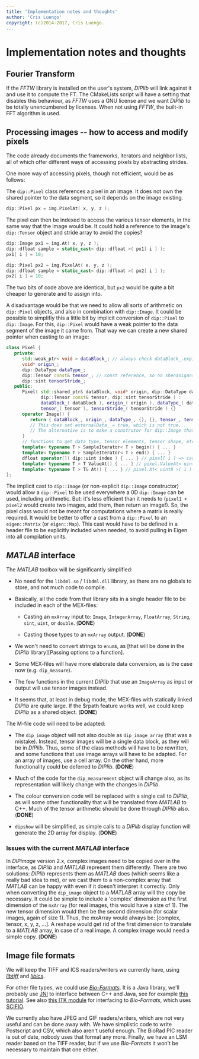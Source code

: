 ```yaml
---
title: 'Implementation notes and thoughts'
author: 'Cris Luengo'
copyright: (c)2014-2017, Cris Luengo.
...
```


# Implementation notes and thoughts

## Fourier Transform

If the *FFTW* library is installed on the user's system, *DIPlib* will link against it
and use it to compute the FT. The CMakeLists script will have a setting that disables
this behaviour, as *FFTW* uses a GNU license and we want *DIPlib* to be totally
unencumbered by licenses. When not using *FFTW*, the built-in FFT algorithm is used.


## Processing images -- how to access and modify pixels

The code already documents the frameworks, iterators and neighbor lists, all
of which offer different ways of accessing pixels by abstracting strides.

One more way of accessing pixels, though not efficient, would be as follows:

The `dip::Pixel` class references a pixel in an image. It does not own the
shared pointer to the data segment, so it depends on the image existing.

```cpp
dip::Pixel px = img.PixelAt( x, y, z );
```

The pixel can then be indexed to access the various tensor elements, in the
same way that the image would be. It could hold a reference to the image's
`dip::Tensor` object and stride array to avoid the copies?

```cpp
dip::Image px1 = img.At( x, y, z );
dip::dfloat sample = static_cast< dip::dfloat >( px1[ i ] );
px1[ i ] = 10;

dip::Pixel px2 = img.PixelAt( x, y, z );
dip::dfloat sample = static_cast< dip::dfloat >( px2[ i ] );
px2[ i ] = 10;
```

The two bits of code above are identical, but `px2` would be quite a bit cheaper
to generate and to assign into.

A disadvantage would be that we need to allow all sorts of arithmetic on
`dip::Pixel` objects, and also in combination with `dip::Image`. It could be
possible to simplifiy this a little bit by implicit conversion of `dip::Pixel`
to `dip::Image`. For this, `dip::Pixel` would have a weak pointer to the
data segment of the image it came from. That way we can create a new shared
pointer when casting to an image:

```cpp
class Pixel {
   private:
      std::weak_ptr< void > dataBlock_; // always check dataBlock_.expired() before dereferencing origin_.
      void* origin_;
      dip::DataType dataType_;
      dip::Tensor const& tensor_; // const reference, so no shenanigans with this one
      dip::sint tensorStride_;
   public:
      Pixel( std::shared_ptr& dataBlock, void* origin, dip::DataType dataType,
             dip::Tensor const& tensor, dip::sint tensorStride ) :
             dataBlock_( dataBlock ), origin_( origin ), dataType_( dataType ),
             tensor_( tensor ), tensorStride_( tensorStride ) {}
      operator Image() {
         return { dataBlock_, origin_, dataType_, {}, {}, tensor_, tensorStride_ };
         // This does set externalData_ = true, which is not true...
         // The alternative is to make a construtor for dip::Image that takes a dip::Pixel.
      }
      // functions to get data type, tensor elements, tensor shape, etc.
      template< typename T > SampleIterator< T > begin() { ... }
      template< typename T > SampleIterator< T > end() { ... }
      dfloat operator[]( dip::uint index ) { ... } // pixel[ i ] => casts to dfloat
      template< typename T > T ValueAt() { ... } // pixel.ValueAt< uint8 >( i ) => casts to any type
      template< typename T > T& At() { ... } // pixel.At< uint8 >( i ) = 8 => type must match
};
```

The implicit cast to `dip::Image` (or non-explicit `dip::Image` constructor) would allow
a `dip::Pixel` to be used everywhere a 0D `dip::Image` can be used, including arithmetic. But:
it's less efficient than it needs to (`pixel1 + pixel2` would create two images, add them, then
return an image!). So, the pixel class would not be meant for computations where a matrix is
really required. It would be better to offer a cast from a `dip::Pixel` to an `eigen::Matrix`
(or `eigen::Map`). This cast would have to be defined in a header file to be explicitly included
when needed, to avoid pulling in Eigen into all compilation units.


## *MATLAB* interface

The *MATLAB* toolbox will be significantly simplified:

-   No need for the `libdml.so` / `libdml.dll` library, as there are no
    globals to store, and not much code to compile.

-   Basically, all the code from that library sits in a single
    header file to be included in each of the MEX-files:

    -   Casting an `mxArray` input to: `Image`, `IntegerArray`,
        `FloatArray`, `String`, `sint`, `uint`, or `double`.
        (**DONE**)

    -   Casting those types to an `mxArray` output. (**DONE**)

-   We won't need to convert strings to `enum`s, as [that will be done
    in the *DIPlib* library][Passing options to a function].

-   Some MEX-files will have more elaborate data conversion, as is the
    case now (e.g. `dip_measure`).

-   The few functions in the current *DIPlib* that use an `ImageArray` as
    input or output will use tensor images instead.

-   It seems that, at least in debug mode, the MEX-files with statically
    linked *DIPlib* are quite large. If the $rpath feature works well, we
    could keep *DIPlib* as a shared object. (**DONE**)

The M-file code will need to be adapted:

-   The `dip_image` object will not also double as `dip_image_array`
    (that was a mistake). Instead, tensor images will be a single data
    block, as they will be in *DIPlib*. Thus, some of the class methods
    will have to be rewritten, and some functions that use image arrays
    will have to be adapted. For an array of images, use a cell array.
    On the other hand, more functionality could be deferred to *DIPlib*.
    (**DONE**)

-   Much of the code for the `dip_measurement` object will change also,
    as its representation will likely change with the changes in
    *DIPlib*.

-   The colour conversion code will be replaced with a single call to
    *DIPlib*, as will some other functionality that will be translated
    from *MATLAB* to C++. Much of the tensor arithmetic should be done
    through *DIPlib* also. (**DONE**)

-   `dipshow` will be simplified, as simple calls to a *DIPlib* display
    function will generate the 2D array for display. (**DONE**)

### Issues with the current *MATLAB* interface

In *DIPimage* version 2.x, complex images need to be copied over in the
interface, as *DIPlib* and *MATLAB* represent them differently. There are
two solutions: *DIPlib* represents them as *MATLAB* does (which seems like
a really bad idea to me), or we cast them to a non-complex array that
*MATLAB* can be happy with even if it doesn't interpret it correctly.
Only when converting the `dip_image` object to a *MATLAB* array will the
copy be necessary. It could be simple to include a 'complex' dimension
as the first dimension of the `mxArray` (for real images, this would have
a size of 1). The new tensor dimension would then be the second dimension
(for scalar images, again of size 1). Thus, the mxArray would always be:
[complex, tensor, x, y, z, ...]. A reshape would get rid of the first
dimension to translate to a *MATLAB* array, in case of a real image.
A complex image would need a simple copy. (**DONE**)


## Image file formats

We will keep the TIFF and ICS readers/writers we currently have, using
[*libtiff*](http://www.remotesensing.org/libtiff/) and
[*libics*](http://libics.sourceforge.net).

For other file types, we could use [*Bio-Formats*](http://www.openmicroscopy.org/site/products/bio-formats).
It is a Java library, we'll probably use
[JNI](http://docs.oracle.com/javase/7/docs/technotes/guides/jni/spec/jniTOC.html)
to interface between C++ and Java, see for example
[this tutorial](https://www.codeproject.com/Articles/993067/Calling-Java-from-Cplusplus-with-JNI).
See also [this ITK module](https://github.com/scifio/scifio-imageio) for
interfacing to *Bio-Formats*, which uses [SCIFIO](https://github.com/scifio/scifio).

We currently also have JPEG and GIF readers/writers, which are not very
useful and can be done away with. We have simplistic code to write Postscript
and CSV, which also aren't useful enough. The BioRad PIC reader is out of date,
nobody uses that format any more. Finally, we have an LSM reader based on the
TIFF reader, but if we use *Bio-Formats* it won't be necessary to maintain that
one either.
